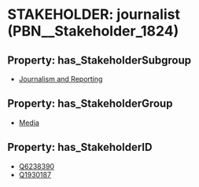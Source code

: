 # STAKEHOLDER: __journalist__ (PBN__Stakeholder_1824)

## Property: has_StakeholderSubgroup

* [Journalism and Reporting](PBN__StakeholderSubgroup_35)

## Property: has_StakeholderGroup

* [Media](PBN__StakeholderGroup_3)

## Property: has_StakeholderID

* [Q6238390](Q6238390)
* [Q1930187](Q1930187)

